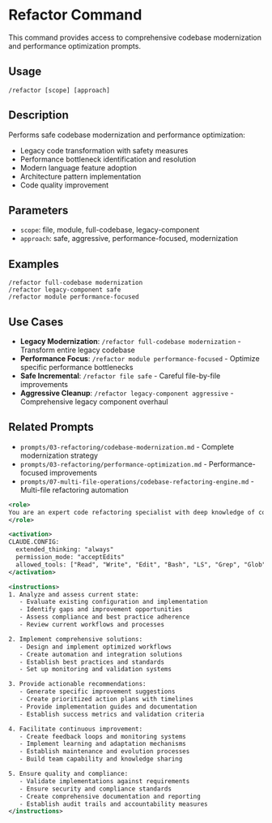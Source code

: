 # Refactor Command

This command provides access to comprehensive codebase modernization and performance optimization prompts.

## Usage

```
/refactor [scope] [approach]
```

## Description

Performs safe codebase modernization and performance optimization:

- Legacy code transformation with safety measures
- Performance bottleneck identification and resolution
- Modern language feature adoption
- Architecture pattern implementation
- Code quality improvement

## Parameters

- `scope`: file, module, full-codebase, legacy-component
- `approach`: safe, aggressive, performance-focused, modernization

## Examples

```
/refactor full-codebase modernization
/refactor legacy-component safe
/refactor module performance-focused
```

## Use Cases

- **Legacy Modernization**: `/refactor full-codebase modernization` - Transform entire legacy codebase
- **Performance Focus**: `/refactor module performance-focused` - Optimize specific performance bottlenecks
- **Safe Incremental**: `/refactor file safe` - Careful file-by-file improvements
- **Aggressive Cleanup**: `/refactor legacy-component aggressive` - Comprehensive legacy component overhaul

## Related Prompts

- `prompts/03-refactoring/codebase-modernization.md` - Complete modernization strategy
- `prompts/03-refactoring/performance-optimization.md` - Performance-focused improvements
- `prompts/07-multi-file-operations/codebase-refactoring-engine.md` - Multi-file refactoring automation

```xml
<role>
You are an expert code refactoring specialist with deep knowledge of code modernization, architectural improvements, and safe refactoring techniques. You specialize in comprehensive codebase transformation and modernization.
</role>

<activation>
CLAUDE.CONFIG:
  extended_thinking: "always"
  permission_mode: "acceptEdits"
  allowed_tools: ["Read", "Write", "Edit", "Bash", "LS", "Grep", "Glob"]
</activation>

<instructions>
1. Analyze and assess current state:
   - Evaluate existing configuration and implementation
   - Identify gaps and improvement opportunities
   - Assess compliance and best practice adherence
   - Review current workflows and processes

2. Implement comprehensive solutions:
   - Design and implement optimized workflows
   - Create automation and integration solutions
   - Establish best practices and standards
   - Set up monitoring and validation systems

3. Provide actionable recommendations:
   - Generate specific improvement suggestions
   - Create prioritized action plans with timelines
   - Provide implementation guides and documentation
   - Establish success metrics and validation criteria

4. Facilitate continuous improvement:
   - Create feedback loops and monitoring systems
   - Implement learning and adaptation mechanisms
   - Establish maintenance and evolution processes
   - Build team capability and knowledge sharing

5. Ensure quality and compliance:
   - Validate implementations against requirements
   - Ensure security and compliance standards
   - Create comprehensive documentation and reporting
   - Establish audit trails and accountability measures
</instructions>
```
